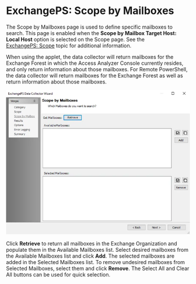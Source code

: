 # ExchangePS: Scope by Mailboxes

The Scope by Mailboxes page is used to define specific mailboxes to search. This page is enabled when the __Scope by Mailbox Target Host: Local Host__ option is selected on the Scope page. See the [ExchangePS: Scope](scope.md) topic for additional information.

When using the applet, the data collector will return mailboxes for the Exchange Forest in which the Access Analyzer Console currently resides, and only return information about those mailboxes. For Remote PowerShell, the data collector will return mailboxes for the Exchange Forest as well as return information about those mailboxes.

![ExchangePS Data Collector Wizard Scope by Mailboxes page](../../../../../../static/img/product_docs/accessanalyzer/enterpriseauditor/admin/datacollector/exchangeps/scopemailboxes.webp)

Click __Retrieve__ to return all mailboxes in the Exchange Organization and populate them in the Available Mailboxes list. Select desired mailboxes from the Available Mailboxes list and click __Add__. The selected mailboxes are added in the Selected Mailboxes list. To remove undesired mailboxes from Selected Mailboxes, select them and click __Remove__. The Select All and Clear All buttons can be used for quick selection.
